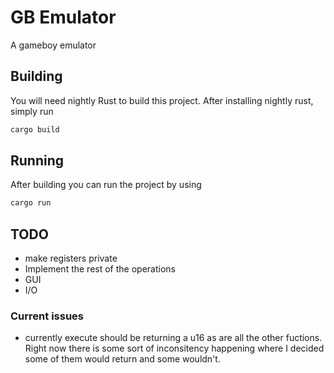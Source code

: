 # GB Emulator

A gameboy emulator

## Building

You will need nightly Rust to build this project. After installing nightly rust, simply run

```sh
cargo build
```

## Running

After building you can run the project by using

```sh
cargo run
```

## TODO

* make registers private
* Implement the rest of the operations
* GUI
* I/O

### Current issues

* currently execute should be returning a u16 as are all the other fuctions. Right now there is some sort of inconsitency happening where I decided some of them would return and some wouldn't.
